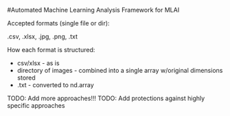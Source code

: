 #Automated Machine Learning Analysis Framework for MLAI

Accepted formats (single file or dir):

  .csv,
  .xlsx,
  .jpg,
  .png,
  .txt
  
 How each format is structured:
 - csv/xlsx - as is 
 - directory of images - combined into a single array w/original dimensions stored
 - .txt - converted to nd.array

 
  TODO: Add more approaches!!!
  TODO: Add protections against highly specific approaches
